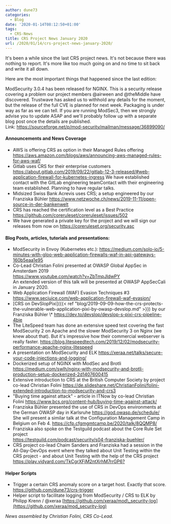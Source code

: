 ```yaml
---
author: dune73
categories:
  - Blog
date: '2020-01-14T08:12:50+01:00'
tags:
  - CRS-News
title: CRS Project News January 2020
url: /2020/01/14/crs-project-news-january-2020/
---
```



It's been a while since the last CRS project news. It's not because there was nothing to report. It's more like too much going on and no time to sit back and write it all down.  
  
Here are the most important things that happened since the last edition:

ModSecurity 3.0.4 has been released for NGINX. This is a security release covering a problem our project members @airween and @theMiddle have discovered. Trustwave has asked us to withhold any details for the moment, but the release of the full CVE is planned for next week. Packaging is under way as far as we can tell. If you are running ModSec3, then we strongly advise you to update ASAP and we'll probably follow up with a separate blog post once the details are published.  
Link: <https://sourceforge.net/p/mod-security/mailman/message/36899090/>

#### Announcements and News Coverage

- AWS is offering CRS as option in their Managed Rules offering <https://aws.amazon.com/blogs/aws/announcing-aws-managed-rules-for-aws-waf/>
- Gitlab uses CRS for their enterprise customers  
    <https://about.gitlab.com/2019/09/22/gitlab-12-3-released/#web-application-firewall-for-kubernetes-ingress>
    We have established contact with the GitLab engineering teamContact with their engineering team established. Planning to have regular talks.
- Midsized Swiss Bank Acrevis uses CRS; a setup engineered by our Franziska Bühler <https://www.netzwoche.ch/news/2019-11-11/open-source-in-der-bankenwelt>
- CRS has reached the certification level as a Best Practice <https://github.com/coreruleset/coreruleset/issues/502>
- We have generated a private key for the project and we will sign our releases from now on <https://coreruleset.org/security.asc>

#### Blog Posts, articles, tutorials and presentations:

- ModSecurity in Envoy (Kubernetes etc.): <https://medium.com/solo-io/5-minutes-with-gloo-web-application-firewalls-waf-in-api-gateways-160b5eaa1e95>
- Co-Lead Christian Folini presented at OWASP Global AppSec in Amsterdam 2019  
    <https://www.youtube.com/watch?v=ZbTmpJldwPY>   
    An extended version of this talk will be presented at OWASP AppSecCali in January 2020.
- Web Application Firewall (WAF) Evasion Techniques #3 <https://www.secjuice.com/web-application-firewall-waf-evasion/>
- [CRS on DevSlopPixi]({{< ref "blog/2019-09-09-how-the-crs-protects-the-vulnerable-web-application-pixi-by-owasp-devslop.md" >}}) by our Franziska Bühler 
    \\* <https://dev.to/devslop/devslop-s-pixi-crs-pipeline-4bie>
- The LiteSpeed team has done an extensive speed test covering the fast ModSecurity 2 on Apache and the slower ModSecurity 3 on Nginx (we knew about that). But it's impressive how their commercial webserver is really faster. <https://blog.litespeedtech.com/2019/12/02/modsecurity-performance-apache-nginx-litespeed>
- A presentation on ModSecurity and ELK <https://xeraa.net/talks/secure-your-code-injections-and-logging/>
- Dockerized setup of NGINX with ModSec and Brotli <https://medium.com/swlh/nginx-with-modsecurity-and-brotli-production-setup-dockerized-2d1407600415>
- Extensive introduction to CRS at the British Computer Society by project co-lead Christian Folini <https://de.slideshare.net/ChristianFolini/folini-extended-introduction-to-modsecurity-and-crs3>
- "Buying time against attack" - article in ITNow by co-lead Christian Folini <https://www.bcs.org/content-hub/buying-time-against-attack/>
- Franziska Bühler presented the use of CRS in DevOps environments at the German OWASP day in Karlsruhe <https://god.owasp.de/schedule/>  
    She will present a similar talk at the Configuration Management Camp in Belgium on Feb 4. <https://cfp.cfgmgmtcamp.be/2020/talk/8QQMP8/>
- Franziska also spoke on the Testguild podcast about the Core Rule Set project  
    <https://testguild.com/podcast/security/s04-franziska-buehler/>
- CRS project co-lead Chaim Sanders and Franziska had a session in the All-Day-DevOps event where they talked about Unit Testing within the CRS project - and about Unit Testing with the help of the CRS project  
    <https://play.vidyard.com/TkCgrXFjM2ntXrhM7rrGP6?>

#### Helper Scripts

- Trigger a certain CRS anomaly score on a target host. Exactly that score. <https://github.com/dune73/crs-trigger>
- Helper script to facilitate logging from ModSecurity / CRS to ELK by Philipp Krenn / @xeraa [https://github.com/xeraa/mod\_security-log](https://github.com/xeraa/mod_security-log)

*News assembled by Christian Folini, CRS Co-Lead.*
